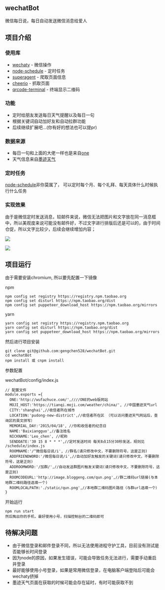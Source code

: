 ## wechatBot
微信每日说，每日自动发送微信消息给爱人

## 项目介绍

### 使用库
* [wechaty](https://github.com/Chatie/wechaty) - 微信操作
* [node-schedule](https://github.com/node-schedule/node-schedule) - 定时任务
* [superagent](https://github.com/visionmedia/superagent) - 爬取页面信息
* [cheerio](https://github.com/cheeriojs/cheerio#readme) - 抓取页面
* [qrcode-terminal](https://github.com/gtanner/qrcode-terminal) - 终端显示二维码
### 功能
* 定时给朋友发送每日天气提醒以及每日一句
* 根据关键词自动加好友和自动拉群功能
* 后续继续扩展吧...(你有好的想法也可以提pr)

### 数据来源
* 每日一句和上面的大佬一样也是来自[one](http://wufazhuce.com/)
* 天气信息来自[墨迹天气](https://tianqi.moji.com/weather)

### 定时任务
[node-schedule](https://github.com/node-schedule/node-schedule)非你莫属了，
可以定时每个月、每个礼拜、每天具体什么时候执行什么任务

### 实现效果
由于是微信定时发送消息，较邮件来说，微信无法把图片和文字放在同一消息框中，所以美观度来说可能没有邮件好，不过文字进行排版后还是可以的，由于时间仓促，所以文字比较少，后续会继续增加内容；

![](https://user-gold-cdn.xitu.io/2019/2/28/16933e1817ce89f7?w=1136&h=702&f=png&s=157566)

![](https://user-gold-cdn.xitu.io/2019/2/28/16933e04e55a70c3?w=982&h=432&f=png&s=79574)


## 项目运行

由于需要安装chromium, 所以要先配置一下镜像

npm

    npm config set registry https://registry.npm.taobao.org
    npm config set disturl https://npm.taobao.org/dist
    npm config set puppeteer_download_host https://npm.taobao.org/mirrors
yarn

    yarn config set registry https://registry.npm.taobao.org
    yarn config set disturl https://npm.taobao.org/dist
    yarn config set puppeteer_download_host https://npm.taobao.org/mirrors
然后进行项目安装

    git clone git@github.com:gengchen528/wechatBot.git
    cd wechatBot
    npm install 或 cnpm install

参数配置

wechatBot/config/index.js

    // 配置文件
    module.exports ={
      ONE:'http://wufazhuce.com/',////ONE的web版网站
      MOJI_HOST:'https://tianqi.moji.com/weather/china/', //中国墨迹天气url
      CITY:'shanghai',//收信者所在城市
      LOCATION:'pudong-new-district',//收信者所在区 （可以访问墨迹天气网站后，查询区的英文拼写）
      MEMORIAL_DAY:'2015/04/18', //你和收信者的纪念日
      NAME:'Baixiangguo',//备注姓名
      NICKNAME:'Leo_chen', //昵称
      SENDDATE:'30 15 8 * * *',//定时发送时间 每天8点15分30秒发送，规则见 /schedule/index.js
      ROOMNAME:'/^微信每日说/i', //群名(请只修改中文，不要删除符号，这是正则)
      ADDFRIENDWORD:'/微信每日说/i',//自动加好友触发的关键词(请只修改中文，不要删除符号，这是正则)
      ADDROOMWORD:'/加群/',//自动发送群图片触发关键词(请只修改中文，不要删除符号，这是正则)
      ROOMCODEURL:'http://image.bloggeng.com/qun.png',//群二维码url链接(与本地群二维码路径选填一个)
      ROOMLOCALPATH:'./static/qun.png',//本地群二维码图片路径（与群url选填一个）
    }

开始运行

    npm run start
    然后掏出你的手机，最好使用小号，扫描控制台的二维码即可

## 待解决问题

* 由于微信登录和邮件登录不同，所以无法使用进程守护工具，目前没有测试是否能够长时间登录
* 因为node的原因，如果发生错误，可能会导致任务无法进行，需要手动重启并登录
* 最好能够使用小号登录，如果是常用微信登录，在电脑客户端登陆后可能会wechaty挤掉
* 墨迹天气页面在获取的时候可能会存在延时，有时可能获取不到
